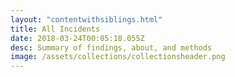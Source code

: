 ```yaml
---
layout: "contentwithsiblings.html"
title: All Incidents
date: 2018-03-24T00:05:18.055Z
desc: Summary of findings, about, and methods
image: /assets/collections/collectionsheader.png
---
```

